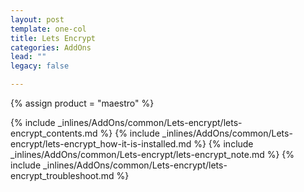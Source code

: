 ```yaml
---
layout: post
template: one-col
title: Lets Encrypt
categories: AddOns
lead: ""
legacy: false

---
```

{% assign product = "maestro" %}

{% include _inlines/AddOns/common/Lets-encrypt/lets-encrypt_contents.md %}
{% include _inlines/AddOns/common/Lets-encrypt/lets-encrypt_how-it-is-installed.md %}
{% include _inlines/AddOns/common/Lets-encrypt/lets-encrypt_note.md %}
{% include _inlines/AddOns/common/Lets-encrypt/lets-encrypt_troubleshoot.md %}
